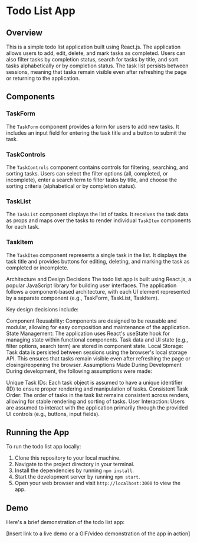 # Todo List App

## Overview

This is a simple todo list application built using React.js. The application allows users to add, edit, delete, and mark tasks as completed. Users can also filter tasks by completion status, search for tasks by title, and sort tasks alphabetically or by completion status. The task list persists between sessions, meaning that tasks remain visible even after refreshing the page or returning to the application.

## Components

### TaskForm

The `TaskForm` component provides a form for users to add new tasks. It includes an input field for entering the task title and a button to submit the task.

### TaskControls

The `TaskControls` component contains controls for filtering, searching, and sorting tasks. Users can select the filter options (all, completed, or incomplete), enter a search term to filter tasks by title, and choose the sorting criteria (alphabetical or by completion status).

### TaskList

The `TaskList` component displays the list of tasks. It receives the task data as props and maps over the tasks to render individual `TaskItem` components for each task.

### TaskItem

The `TaskItem` component represents a single task in the list. It displays the task title and provides buttons for editing, deleting, and marking the task as completed or incomplete.

Architecture and Design Decisions
The todo list app is built using React.js, a popular JavaScript library for building user interfaces. The application follows a component-based architecture, with each UI element represented by a separate component (e.g., TaskForm, TaskList, TaskItem).

Key design decisions include:

Component Reusability: Components are designed to be reusable and modular, allowing for easy composition and maintenance of the application.
State Management: The application uses React's useState hook for managing state within functional components. Task data and UI state (e.g., filter options, search term) are stored in component state.
Local Storage: Task data is persisted between sessions using the browser's local storage API. This ensures that tasks remain visible even after refreshing the page or closing/reopening the browser.
Assumptions Made During Development
During development, the following assumptions were made:

Unique Task IDs: Each task object is assumed to have a unique identifier (ID) to ensure proper rendering and manipulation of tasks.
Consistent Task Order: The order of tasks in the task list remains consistent across renders, allowing for stable rendering and sorting of tasks.
User Interaction: Users are assumed to interact with the application primarily through the provided UI controls (e.g., buttons, input fields).

## Running the App

To run the todo list app locally:

1. Clone this repository to your local machine.
2. Navigate to the project directory in your terminal.
3. Install the dependencies by running `npm install`.
4. Start the development server by running `npm start`.
5. Open your web browser and visit `http://localhost:3000` to view the app.

## Demo

Here's a brief demonstration of the todo list app:

[Insert link to a live demo or a GIF/video demonstration of the app in action]
